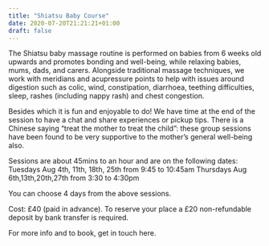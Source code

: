 ```yaml
---
title: "Shiatsu Baby Course"
date: 2020-07-20T21:21:21+01:00
draft: false
---
```


The Shiatsu baby massage routine is performed on babies from 6 weeks old upwards and promotes bonding and well-being, while relaxing babies, mums, dads, and carers. Alongside traditional massage techniques, we work with meridians and acupressure points to help with issues around digestion such as colic, wind, constipation, diarrhoea, teething difficulties, sleep, rashes (including nappy rash) and chest congestion.

Besides which it is fun and enjoyable to do! We have time at the end of the session to have a chat and share experiences or pickup tips. There is a Chinese saying “treat the mother to treat the child”: these group sessions have been found to be very supportive to the mother’s general well-being also.

Sessions are about 45mins to an hour and are on the following dates:
Tuesdays Aug 4th, 11th, 18th, 25th from 9:45 to 10:45am
Thursdays Aug 6th,13th,20th,27th from  3:30 to 4:30pm

You can choose 4 days from the above sessions.

Cost: £40 (paid in advance). To reserve your place a £20 non-refundable deposit by bank transfer is required.

For more info and to book, get in touch here.
